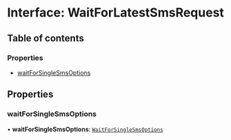 # Interface: WaitForLatestSmsRequest

## Table of contents

### Properties

- [waitForSingleSmsOptions](WaitForLatestSmsRequest.md#waitforsinglesmsoptions)

## Properties

### <a id="waitforsinglesmsoptions" name="waitforsinglesmsoptions"></a> waitForSingleSmsOptions

• **waitForSingleSmsOptions**: [`WaitForSingleSmsOptions`](WaitForSingleSmsOptions.md)
